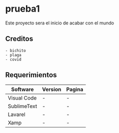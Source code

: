# prueba1
Este proyecto sera el inicio de acabar con el mundo
## Creditos
    - bichito
    - plaga
    - covid
## Requerimientos
| Software     | Version    | Pagina |
| --------|---------|-------|
| Visual Code | -  | - |
| SublimeText | - | -    |
| Lavarel | -   | -   |
| Xamp | - | -   |



